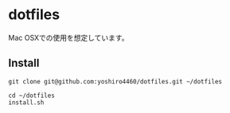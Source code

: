 # dotfiles
Mac OSXでの使用を想定しています。
## Install
```
git clone git@github.com:yoshiro4460/dotfiles.git ~/dotfiles

cd ~/dotfiles
install.sh
```
